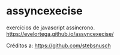 # assyncexecise
exercícios de javascript assíncrono.
https://evelortega.github.io/assyncexecise/

Créditos a: https://github.com/stebsnusch
